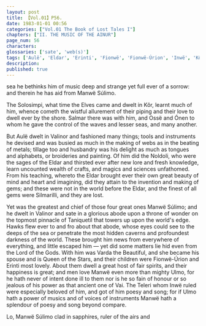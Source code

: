 ```yaml
---
layout: post
title: 【Vol.01】P56.
date: 1983-01-01 00:56
categories: ["Vol.01 The Book of Lost Tales I"]
chapters: ["II. THE MUSIC OF THE AINUR"]
page_num: 56
characters: 
glossaries: ['sate', 'web(s)']
tags: ['Aulë', 'Eldar', 'Erinti', 'Fionwë', 'Fionwë-Úrion', 'Inwë', 'Kôr', 'Manwë', 'Melko']
description: 
published: true
---
```


<p style="text-indent: 0;">
sea he bethinks him of music deep and strange yet full ever of a sorrow: and therein he has aid from Manwë Súlimo.
</p>

The Solosimpi, what time the Elves came and dwelt in Kôr, learnt much of him, whence cometh the wistful allurement of their piping and their love to dwell ever by the shore. Salmar there was with him, and Ossë and Ónen to whom he gave the control of the waves and lesser seas, and many another.

But Aulë dwelt in Valinor and fashioned many things; tools and instruments he devised and was busied as much in the making of webs as in the beating of metals; tillage too and husbandry was his delight as much as tongues and alphabets, or broideries and painting. Of him did the Noldoli, who were the sages of the Eldar and thirsted ever after new lore and fresh knowledge, learn uncounted wealth of crafts, and magics and sciences unfathomed. From his teaching, whereto the Eldar brought ever their own great beauty of mind and heart and imagining, did they attain to the invention and making of gems; and these were not in the world before the Eldar, and the finest of all gems were Silmarilli, and they are lost.

Yet was the greatest and chief of those four great ones Manwë Súlimo; and he dwelt in Valinor and sate in a glorious abode upon a throne of wonder on the topmost pinnacle of Taniquetil that towers up upon the world's edge. Hawks flew ever to and fro about that abode, whose eyes could see to the deeps of the sea or penetrate the most hidden caverns and profoundest darkness of the world. These brought him news from everywhere of everything, and little escaped him — yet did some matters lie hid even from the Lord of the Gods. With him was Varda the Beautiful, and she became his spouse and is Queen of the Stars, and their children were Fionwë-Úrion and Erinti most lovely. About them dwell a great host of fair spirits, and their happiness is great; and men love Manwë even more than mighty Ulmo, for he hath never of intent done ill to them nor is he so fain of honour or so jealous of his power as that ancient one of Vai. The Teleri whom Inwë ruled were especially beloved of him, and got of him poesy and song; for if Ulmo hath a power of musics and of voices of instruments Manwë hath a splendour of poesy and song beyond compare.

Lo, Manwë Súlimo clad in sapphires, ruler of the airs and

